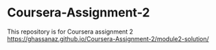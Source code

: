 # Coursera-Assignment-2
This repository is for Coursera assignment 2<br>
https://ghassanaz.github.io/Coursera-Assignment-2/module2-solution/
